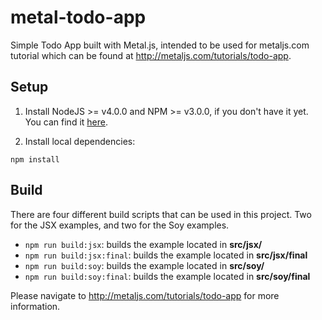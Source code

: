 # metal-todo-app

Simple Todo App built with Metal.js, intended to be used for metaljs.com
tutorial which can be found at http://metaljs.com/tutorials/todo-app.

## Setup

1. Install NodeJS >= v4.0.0 and NPM >= v3.0.0, if you don't have it yet. You
can find it [here](https://nodejs.org).

2. Install local dependencies:

```
npm install
```

## Build

There are four different build scripts that can be used in this project. Two for
the JSX examples, and two for the Soy examples.

* `npm run build:jsx`: builds the example located in **src/jsx/**
* `npm run build:jsx:final`: builds the example located in **src/jsx/final**
* `npm run build:soy`: builds the example located in **src/soy/**
* `npm run build:soy:final`: builds the example located in **src/soy/final**

Please navigate to http://metaljs.com/tutorials/todo-app for more information.
